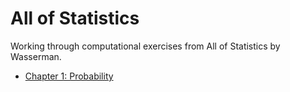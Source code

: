 # All of Statistics

Working through computational exercises from All of Statistics by Wasserman.

- [Chapter 1: Probability](01-probability.md)
